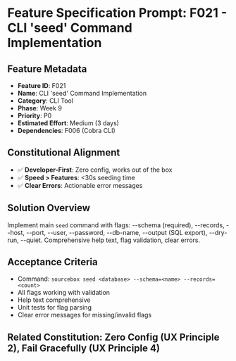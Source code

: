 # Feature Specification Prompt: F021 - CLI 'seed' Command Implementation

## Feature Metadata
- **Feature ID**: F021
- **Name**: CLI 'seed' Command Implementation
- **Category**: CLI Tool
- **Phase**: Week 9
- **Priority**: P0
- **Estimated Effort**: Medium (3 days)
- **Dependencies**: F006 (Cobra CLI)

## Constitutional Alignment
- ✅ **Developer-First**: Zero config, works out of the box
- ✅ **Speed > Features**: <30s seeding time
- ✅ **Clear Errors**: Actionable error messages

## Solution Overview
Implement main `seed` command with flags: --schema (required), --records, --host, --port, --user, --password, --db-name, --output (SQL export), --dry-run, --quiet. Comprehensive help text, flag validation, clear errors.

## Acceptance Criteria
- Command: `sourcebox seed <database> --schema=<name> --records=<count>`
- All flags working with validation
- Help text comprehensive
- Unit tests for flag parsing
- Clear error messages for missing/invalid flags

## Related Constitution: **Zero Config (UX Principle 2)**, **Fail Gracefully (UX Principle 4)**
